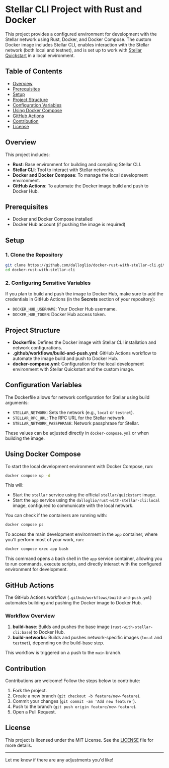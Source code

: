 # Stellar CLI Project with Rust and Docker

This project provides a configured environment for development with the Stellar network using Rust, Docker, and Docker Compose. The custom Docker image includes Stellar CLI, enables interaction with the Stellar network (both local and testnet), and is set up to work with [Stellar Quickstart](https://github.com/stellar/quickstart) in a local environment.

## Table of Contents

- [Overview](#overview)
- [Prerequisites](#prerequisites)
- [Setup](#setup)
- [Project Structure](#project-structure)
- [Configuration Variables](#configuration-variables)
- [Using Docker Compose](#using-docker-compose)
- [GitHub Actions](#github-actions)
- [Contribution](#contribution)
- [License](#license)

## Overview

This project includes:

- **Rust**: Base environment for building and compiling Stellar CLI.
- **Stellar CLI**: Tool to interact with Stellar networks.
- **Docker and Docker Compose**: To manage the local development environment.
- **GitHub Actions**: To automate the Docker image build and push to Docker Hub.

## Prerequisites

- Docker and Docker Compose installed
- Docker Hub account (if pushing the image is required)

## Setup

### 1. Clone the Repository

```bash
git clone https://github.com/dalloglio/docker-rust-with-stellar-cli.git
cd docker-rust-with-stellar-cli
```

### 2. Configuring Sensitive Variables

If you plan to build and push the image to Docker Hub, make sure to add the credentials in GitHub Actions (in the **Secrets** section of your repository):

- `DOCKER_HUB_USERNAME`: Your Docker Hub username.
- `DOCKER_HUB_TOKEN`: Docker Hub access token.

## Project Structure

- **Dockerfile**: Defines the Docker image with Stellar CLI installation and network configurations.
- **.github/workflows/build-and-push.yml**: GitHub Actions workflow to automate the image build and push to Docker Hub.
- **docker-compose.yml**: Configuration for the local development environment with Stellar Quickstart and the custom image.

## Configuration Variables

The Dockerfile allows for network configuration for Stellar using build arguments:

- `STELLAR_NETWORK`: Sets the network (e.g., `local` or `testnet`).
- `STELLAR_RPC_URL`: The RPC URL for the Stellar network.
- `STELLAR_NETWORK_PASSPHRASE`: Network passphrase for Stellar.

These values can be adjusted directly in `docker-compose.yml` or when building the image.

## Using Docker Compose

To start the local development environment with Docker Compose, run:

```bash
docker compose up -d
```

This will:

- Start the `stellar` service using the official `stellar/quickstart` image.
- Start the `app` service using the `dalloglio/rust-with-stellar-cli:local` image, configured to communicate with the local network.

You can check if the containers are running with:

```bash
docker compose ps
```

To access the main development environment in the `app` container, where you'll perform most of your work, run:

```bash
docker compose exec app bash
```

This command opens a bash shell in the `app` service container, allowing you to run commands, execute scripts, and directly interact with the configured environment for development.

## GitHub Actions

The GitHub Actions workflow (`.github/workflows/build-and-push.yml`) automates building and pushing the Docker image to Docker Hub.

### Workflow Overview

1. **build-base**: Builds and pushes the base image (`rust-with-stellar-cli:base`) to Docker Hub.
2. **build-networks**: Builds and pushes network-specific images (`local` and `testnet`), depending on the build-base step.

This workflow is triggered on a push to the `main` branch.

## Contribution

Contributions are welcome! Follow the steps below to contribute:

1. Fork the project.
2. Create a new branch (`git checkout -b feature/new-feature`).
3. Commit your changes (`git commit -am 'Add new feature'`).
4. Push to the branch (`git push origin feature/new-feature`).
5. Open a Pull Request.

## License

This project is licensed under the MIT License. See the [LICENSE](LICENSE) file for more details.

---

Let me know if there are any adjustments you'd like!
